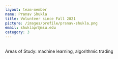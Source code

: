 ```yaml
---
layout: team-member
name: Pranav Shukla
title: Volunteer since Fall 2021
picture: /images/profile/pranav-shukla.png
email: shuklapr@msu.edu
category: 3
---
```


<br/>
Areas of Study: machine learning, algorithmic trading
<br/>

